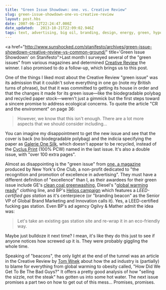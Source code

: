 ```yaml
---
title: "Green Issue Showdown: one. vs. Creative Review"
slug: green-issue-showdown-one-vs-creative-review
layout: post.hbs
date: 2007-06-12T22:24:47.000Z
date_updated:   2013-10-21T22:09:02.946Z
tags: text, advertising, big oil, branding, design, energy, green, hypocrisy, magazine, sustainability
---
```


<a href="http://www.sunshocked.com/stanifesto/archives/green-issue-showdown-creative-review-vs-common-ground/" title='Green Issue Showdown' on Stanifesto">Last month</a> I surveyed several of the "green issues" from various magazines and determined <a href="http://creativereview.co.uk/" title="CreativeReview.co.uk">Creative Review</a> the winner. I also promised to do a follow-up, which brings us to this post.<!--more-->

One of the things I liked most about the Creative Review "green issue" was its admission that it couldn't solve everything in one go (note my British turns of phrase), but that it was committed to getting its house in order and that the changes it made for its green issue&mdash;like the biodegradable polybag and recycled paper stock&mdash;weren't just a gimmick but the first steps toward a sincere promise to address ecological concerns. To quote the article "CR and the environment" on page 36:
<blockquote>However, we know that this isn't enough. There are a lot more aspects that we should consider including...</blockquote>

You can imagine my disappointment to get the new issue and see that the cover is back (no biodegradable polybag) and the indicia specifying the paper as <a href="http://www.m-real.com/wps/portal/OneWeb?New_WCM_Context=http://www.m-real.com/ilwwcm/connect/OneWeb/Products+and+services/Product+search/PS_Product_details?productid=185#" title="M-Real.com">Galerie One Silk</a>, which doesn't appear to be recycled, instead of the <a href="http://www.dalumpapir.dk/912" title="DalumPapir.dk">Cyclus Print</a> (100% PCW) named in the last issue. It's also a double issue, with "over 100 extra pages".

Almost as disappointing is the "green issue" from <a href="http://www.oneclub.org/oc/magazine/" title="OneClub's one. a magazine">one. a magazine</a> produced by New York's One Club, a non-profit dedicated to "the recognition and promotion of excellence in advertising". They must have a different definition of "excellence" than I, as their awardees for their green issue include GE's <a href="http://ge.ecomagination.com/site/index.html" title="Ecomagination">clean coal greenwashing</a>, Diesel's "<a href="http://adweek.blogs.com/adfreak/2007/02/if_nothing_else.html" title="A review from AdWeek">global warming ready</a>" clothing line, and BP's <a href="http://www.bp.com/genericarticle.do?categoryId=97&contentId=7030209" title="BP.com blog">Helios campaign</a> which features a <em>LEED-certified gas station</em> as it's centerpiece (or "branding beacon" as the Senior VP of Global Brand Marketing and Innovation calls it). Yes, a LEED-certified fucking gas station. Even BP's ad agency Ogilvy &amp; Mather admit the idea was:
<blockquote>Let's take an existing gas station site and re-wrap it in an eco-friendly way.</blockquote>
Maybe just bulldoze it next time? I mean, it's like they do this just to see if anyone notices how screwed up it is. They were probably giggling the whole time.

Speaking of "beacons", the only light at the end of the tunnel was an article in the Creative Review by <a href="http://lineinthesand.co.uk/" title="LineInTheSand.co.uk">Tom Wnek</a> about how the ad industry is (partially) to blame for everything from global warming to obesity called, "How Did We Get To Be The Bad Guys?" It offers a pretty good analysis of how "selling the sizzle, not the steak" has gotten us into some hot water. The next issue promises a part two on how to get out of this mess... Promises, promises.
